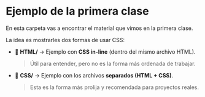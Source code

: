 # Ejemplo de la primera clase

En esta carpeta vas a encontrar el material que vimos en la primera clase.  

La idea es mostrarles dos formas de usar CSS:

- 📂 **HTML/** → Ejemplo con **CSS in-line** (dentro del mismo archivo HTML).  
  > Útil para entender, pero no es la forma más ordenada de trabajar.

- 📂 **CSS/** → Ejemplo con los archivos **separados (HTML + CSS)**.  
  > Esta es la forma más prolija y recomendada para proyectos reales.
